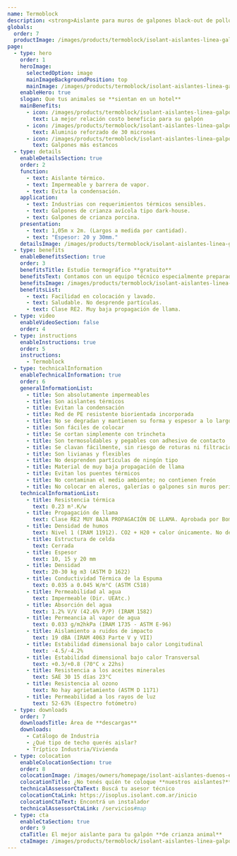 ```yaml
---
name: Termoblock
description: <strong>Aislante para muros de galpones black-out de pollos y climatizados de cerdos.</strong><br /><br />El aislante premium diseñado para cerramientos laterales metálicos de galpones avícolas y porcinos, siendo una alternativa económica al panel frigorífico o termopanel de chapa con poliuretano. La espuma de alta densidad y su aluminio de 30 micrones, lo hacen resistente a los esfuerzo y acción de los animales.
globals:
  order: 7
  productImage: /images/products/termoblock/isolant-aislantes-linea-galpones-y-tinglados-termoblock-producto-rollo.png
page:
  - type: hero
    order: 1
    heroImage:
      selectedOption: image
      mainImageBackgroundPosition: top
      mainImage: /images/products/termoblock/isolant-aislantes-linea-galpones-y-tinglados-termoblock-imagen-principal.jpg
    enableHero: true
    slogan: Que tus animales se **sientan en un hotel**
    mainBenefits:
      - icon: /images/products/termoblock/isolant-aislantes-linea-galpones-y-tinglados-termoblock-beneficio-1.svg
        text: La mejor relación costo beneficio para su galpón
      - icon: /images/products/termoblock/isolant-aislantes-linea-galpones-y-tinglados-termoblock-beneficio-2.svg
        text: Aluminio reforzado de 30 micrones
      - icon: /images/products/termoblock/isolant-aislantes-linea-galpones-y-tinglados-termoblock-beneficio-3.svg
        text: Galpones más estancos
  - type: details
    enableDetailsSection: true
    order: 2
    function:
      - text: Aislante térmico.
      - text: Impermeable y barrera de vapor.
      - text: Evita la condensación.
    application:
      - text: Industrias con requerimientos térmicos sensibles.
      - text: Galpones de crianza avícola tipo dark-house.
      - text: Galpones de crianza porcina.
    presentation:
      - text: 1,05m x 2m. (Largos a medida por cantidad).
      - text: "Espesor: 20 y 30mm."
    detailsImage: /images/products/termoblock/isolant-aislantes-linea-galpones-y-tinglados-termoblock-imagen-detalle.jpg
  - type: benefits
    enableBenefitsSection: true
    order: 3
    benefitsTitle: Estudio termográfico **gratuito**
    benefitsText: Contamos con un equipo técnico especialmente preparado en el asesoramiento y análisis de galpones de crianza animal. Conocé más sobre nuestro análisis termográfico gratuito en obra e informes generados con termógrafos colocados en tus galpones.
    benefitsImage: /images/products/termoblock/isolant-aislantes-linea-galpones-y-tinglados-termoblock-beneficio-exclusivo.jpg
    benefitsList:
      - text: Facilidad en colocación y lavado.
      - text: Saludable. No desprende partículas.
      - text: Clase RE2. Muy baja propagación de llama.
  - type: video
    enableVideoSection: false
    order: 4
  - type: instructions
    enableInstructions: true
    order: 5
    instructions:
      - Termoblock
  - type: technicalInformation
    enableTechnicalInformation: true
    order: 6
    generalInformationList:
      - title: Son absolutamente impermeables
      - title: Son aislantes térmicos
      - title: Evitan la condensación
      - title: Red de PE resistente biorientada incorporada
      - title: No se degradan y mantienen su forma y espesor a lo largo del tiempo
      - title: Son fáciles de colocar
      - title: Se cortan simplemente con trincheta
      - title: Son termosoldables y pegables con adhesivo de contacto
      - title: Se clavan fácilmente, sin riesgo de roturas ni filtraciones
      - title: Son livianas y flexibles
      - title: No desprenden partículas de ningún tipo
      - title: Material de muy baja propagación de llama
      - title: Evitan los puentes térmicos
      - title: No contaminan el medio ambiente; no contienen freón
      - title: No colocar en aleros, galerías o galpones sin muros perimetrales que protejan de la reflexión indirecta de los rayos UV
    technicalInformationList:
      - title: Resistencia térmica
        text: 0.23 m².K/w
      - title: Propagación de llama
        text: Clase RE2 MUY BAJA PROPAGACIÓN DE LLAMA. Aprobada por Bomberos Argentina.
      - title: Densidad de humos
        text: Nivel 1 (IRAM 11912). CO2 + H20 + calor únicamente. No desprende gases envenenantes.
      - title: Estructura de celda
        text: Cerrada
      - title: Espesor
        text: 10, 15 y 20 mm
      - title: Densidad
        text: 20-30 kg m3 (ASTM D 1622)
      - title: Conductividad Térmica de la Espuma
        text: 0.035 a 0.045 W/m°C (ASTM C518)
      - title: Permeabilidad al agua
        text: Impermeable (Dir. UEAtc.)
      - title: Absorción del agua
        text: 1.2% V/V (42.6% P/P) (IRAM 1582)
      - title: Permeancia al vapor de agua
        text: 0.033 g/m2hkPa (IRAM 1735 - ASTM E-96)
      - title: Aislamiento a ruidos de impacto
        text: 19 dBA (IRAM 4063 Parte V y VII)
      - title: Estabilidad dimensional bajo calor Longitudinal
        text: -4.5/-4.2%
      - title: Estabilidad dimensional bajo calor Transversal
        text: +0.3/+0.8 (70°C x 22hs)
      - title: Resistencia a los aceites minerales
        text: SAE 30 15 días 23°C
      - title: Resistencia al ozono
        text: No hay agrietamiento (ASTM D 1171)
      - title: Permeabilidad a los rayos de luz
        text: 52-63% (Espectro fotómetro)
  - type: downloads
    order: 7
    downloadsTitle: Área de **descargas**
    downloads:
      - Catálogo de Industria
      - ¿Qué tipo de techo querés aislar?
      - Tríptico Industria/Vivienda
  - type: colocation
    enableColocationSection: true
    order: 8
    colocationImage: /images/owners/homepage/isolant-aislantes-duenos-e-inquilinos-isoplus-colocation.jpg
    colocationTitle: ¿No tenés quién te coloque **nuestros aislantes?**
    technicalAssessorCtaText: Buscá tu asesor técnico
    colocationCtaLink: https://isoplus.isolant.com.ar/inicio
    colocationCtaText: Encontrá un instalador
    technicalAssessorCtaLink: /servicios#map
  - type: cta
    enableCtaSection: true
    order: 9
    ctaTitle: El mejor aislante para tu galpón **de crianza animal**
    ctaImage: /images/products/termoblock/isolant-aislantes-linea-galpones-y-tinglados-termoblock-cta.jpg
---
```

